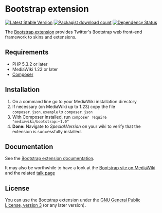 # Bootstrap extension
[![Latest Stable Version](https://poser.pugx.org/mediawiki/bootstrap/version.png)](https://packagist.org/packages/mediawiki/bootstrap)
[![Packagist download count](https://poser.pugx.org/mediawiki/bootstrap/d/total.png)](https://packagist.org/packages/mediawiki/bootstrap)
[![Dependency Status](https://www.versioneye.com/php/mediawiki:bootstrap/badge.png)](https://www.versioneye.com/php/mediawiki:bootstrap)

The [Bootstrap extension][mw-bootstrap] provides Twitter's Bootstrap web
front-end framework to skins and extensions.

## Requirements

- PHP 5.3.2 or later
- MediaWiki 1.22 or later
- [Composer][composer]

## Installation

1. On a command line go to your MediaWiki installation directory
2. If necessary (on MediaWiki up to 1.23) copy the file `composer.json.example`
   to `composer.json`
3. With Composer installed, run
   `composer require "mediawiki/bootstrap:~1.0"`
4. __Done:__ Navigate to _Special:Version_ on your wiki to verify that the
   extension is successfully installed.

## Documentation

See the [Bootstrap extension documentation](docs).

It may also be worthwhile to have a look at the [Bootstrap site on
MediaWiki][mw-bootstrap] and the related [talk page][mw-bootstrap-talk]   

## License

You can use the Bootstrap extension under the [GNU General Public License,
version 3][license] (or any later version).


[mw-bootstrap]: https://www.mediawiki.org/wiki/Extension:Bootstrap
[mw-bootstrap-talk]: https://www.mediawiki.org/wiki/Extension_Talk:Bootstrap
[mw-testing]: https://www.mediawiki.org/wiki/Manual:PHP_unit_testing
[composer]: https://getcomposer.org/
[license]: https://www.gnu.org/copyleft/gpl.html

